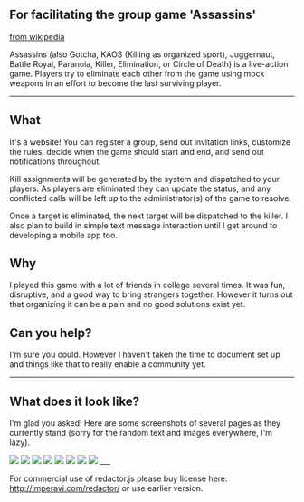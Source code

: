 ## For facilitating the group game 'Assassins'
[from wikipedia](http://www.wikiwand.com/en/Assassin_(game))

Assassins (also Gotcha, KAOS (Killing as organized sport), 
Juggernaut, Battle Royal, Paranoia, Killer, Elimination, or Circle of Death) is a live-action game. 
Players try to eliminate each other from the game using mock weapons in an effort to become the last surviving player.

___

## What
It's a website! You can register a group, send out invitation links, customize the rules, decide when
the game should start and end, and send out notifications throughout. 

Kill assignments will be generated by the system and
dispatched to your players. As players are eliminated they can update the status, and any conflicted
calls will be left up to the administrator(s) of the game to resolve. 

Once a target is eliminated, the next target will be dispatched to the killer. I also plan to build 
in simple text message interaction until I get around to developing a mobile app too.

## Why
I played this game with a lot of friends in college several times. It was fun, disruptive, and a good way
to bring strangers together. However it turns out that organizing it can be a pain and no good solutions
exist yet.

## Can you help?
I'm sure you could. However I haven't taken the time to document set up and things like that to really enable a community yet.

___

## What does it look like?
I'm glad you asked! Here are some screenshots of several pages as they currently stand (sorry for the random text and images everywhere, I'm lazy).

<img src="https://lh6.googleusercontent.com/UxJ46V_WLPA8jJwkAOnaZUBfFJ0oZ4DTrVU56zH8OL8=w796-h498-no"/>
<img src="https://lh6.googleusercontent.com/-o_235Kh5YK4/VQIr50CWj6I/AAAAAAAABHc/5T_sUmGdOUk/w796-h498-no/find_game.jpg"/>
<img src="https://lh3.googleusercontent.com/-XUM5CTV64rk/VQIr6w3pxdI/AAAAAAAABHU/KaOQqwihwjA/w796-h498-no/sign_up.jpg"/>
<img src="https://lh4.googleusercontent.com/-IshtHfO23Ac/VQIr6pXBvbI/AAAAAAAABHg/yRMqauNWcn4/w796-h498-no/profile.jpg"/>
<img src="https://lh4.googleusercontent.com/-dQlsIkZzD8M/VQIr4Aet0YI/AAAAAAAABH8/kr6j4XeUbj8/w796-h498-no/create_game.jpg"/>
<img src="https://lh4.googleusercontent.com/-HWGmiPR8bJM/VQIr4LKDSJI/AAAAAAAABGs/0FwPtTSj6Yw/w796-h498-no/create_game_page1.jpg"/>
<img src="https://lh5.googleusercontent.com/-VbxzhiMPJ1s/VQIr4xTzPtI/AAAAAAAABG0/AVf-l2pFlM8/w796-h498-no/create_game_page3.jpg"/>
<img src="https://lh4.googleusercontent.com/-DLTqUjVERYE/VQIr5aHiUaI/AAAAAAAABHA/pVN6Nk4TySw/w796-h498-no/create_game_page3_modal.jpg"/>
___

For commercial use of redactor.js please buy license here: http://imperavi.com/redactor/ or use earlier version.
